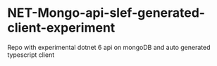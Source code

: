 # NET-Mongo-api-slef-generated-client-experiment
Repo with experimental dotnet 6 api on mongoDB and auto generated typescript client
